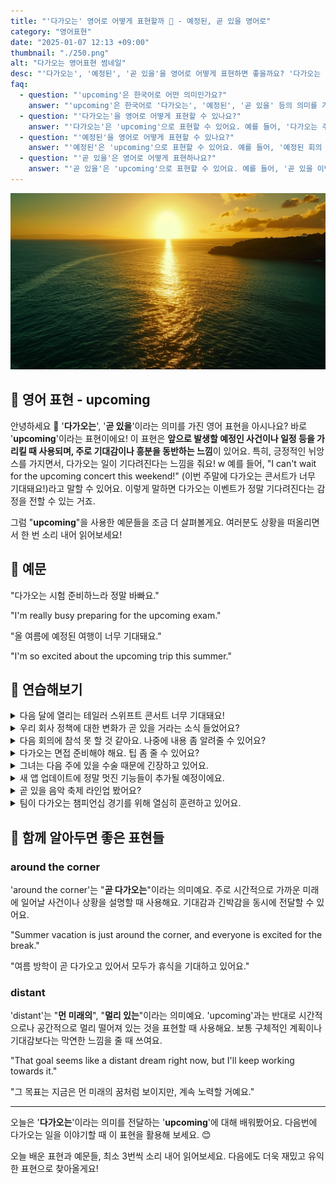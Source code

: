 ```yaml
---
title: "'다가오는' 영어로 어떻게 표현할까 📅 - 예정된, 곧 있을 영어로"
category: "영어표현"
date: "2025-01-07 12:13 +09:00"
thumbnail: "./250.png"
alt: "다가오는 영어표현 썸네일"
desc: "'다가오는', '예정된', '곧 있을'을 영어로 어떻게 표현하면 좋을까요? '다가오는 주말에 계획이 있어?', '예정된 회의 시간이 언제야?' 그리고 '곧 있을 이벤트가 기대돼!' 등을 영어로 표현하는 법을 배워봅시다. 다양한 예문을 통해서 연습하고 본인의 표현으로 만들어 보세요."
faq:
  - question: "'upcoming'은 한국어로 어떤 의미인가요?"
    answer: "'upcoming'은 한국어로 '다가오는', '예정된', '곧 있을' 등의 의미를 가지고 있어요."
  - question: "'다가오는'을 영어로 어떻게 표현할 수 있나요?"
    answer: "'다가오는'은 'upcoming'으로 표현할 수 있어요. 예를 들어, '다가오는 주말에 계획이 있어?'는 'Do you have any plans for the upcoming weekend?'로 말할 수 있어요."
  - question: "'예정된'을 영어로 어떻게 표현할 수 있나요?"
    answer: "'예정된'은 'upcoming'으로 표현할 수 있어요. 예를 들어, '예정된 회의 시간이 언제야?'는 'When is the upcoming meeting scheduled?'로 말할 수 있어요."
  - question: "'곧 있을'은 영어로 어떻게 표현하나요?"
    answer: "'곧 있을'은 'upcoming'으로 표현할 수 있어요. 예를 들어, '곧 있을 이벤트가 기대돼!'는 'I'm looking forward to the upcoming event!'로 표현할 수 있어요."
---
```


![동이 트는 바다](./250-1.jpeg)

## 🌟 영어 표현 - upcoming

안녕하세요 👋 '**다가오는**', '**곧 있을**'이라는 의미를 가진 영어 표현을 아시나요? 바로 '**upcoming**'이라는 표현이에요! 이 표현은 **앞으로 발생할 예정인 사건이나 일정 등을 가리킬 때 사용되며, 주로 기대감이나 흥분을 동반하는 느낌**이 있어요. 특히, 긍정적인 뉘앙스를 가지면서, 다가오는 일이 기다려진다는 느낌을 줘요!
w
예를 들어, "I can't wait for the upcoming concert this weekend!" (이번 주말에 다가오는 콘서트가 너무 기대돼요!)라고 말할 수 있어요. 이렇게 말하면 다가오는 이벤트가 정말 기다려진다는 감정을 전할 수 있는 거죠.

<div 
  data-inline-banner="🎉 새해에는 스픽 AI와 함께 영어 공부하자" 
  data-inline-banner-subtext="설날 특별 할인으로 최대 70% 할인! (~2/3)" 
  data-inline-banner-link="https://app.usespeak.com/kr-ko/sale/kr-affiliate-special/?ref=engple-inline"
  data-inline-banner-caption="해당 링크를 통해 구매시 일정액의 수수료를 지급받습니다.">
</div>

그럼 "**upcoming**"을 사용한 예문들을 조금 더 살펴볼게요. 여러분도 상황을 떠올리면서 한 번 소리 내어 읽어보세요!

## 📖 예문

"다가오는 시험 준비하느라 정말 바빠요."

"I'm really busy preparing for the upcoming exam."

"올 여름에 예정된 여행이 너무 기대돼요."

"I'm so excited about the upcoming trip this summer."

## 💬 연습해보기

<details>
<summary>다음 달에 열리는 테일러 스위프트 콘서트 너무 기대돼요!</summary>
<span>I'm so excited about the upcoming Taylor Swift concert next month!</span>
</details>

<details>
<summary>우리 회사 정책에 대한 변화가 곧 있을 거라는 소식 들었어요?</summary>
<span>Have you heard about the upcoming changes to our company policy?</span>
</details>

<details>
<summary>다음 회의에 참석 못 할 것 같아요. 나중에 내용 좀 알려줄 수 있어요?</summary>
<span>I can't <a href="/blog/in-english/244.make-it/">make it</a> to the upcoming meeting. Could you fill me in later?</span>
</details>

<details>
<summary>다가오는 면접 준비해야 해요. 팁 좀 줄 수 있어요?</summary>
<span>I need to prepare for my upcoming job interview. Any tips?</span>
</details>

<details>
<summary>그녀는 다음 주에 있을 수술 때문에 긴장하고 있어요.</summary>
<span>She's <a href="/blog/in-english/115.nervous/">nervous</a> about her upcoming surgery next week.</span>
</details>

<details>
<summary>새 앱 업데이트에 정말 멋진 기능들이 추가될 예정이에요.</summary>
<span>We've got some really cool upcoming features in the new app update.</span>
</details>

<details>
<summary>곧 있을 음악 축제 라인업 봤어요?</summary>
<span>Have you seen the lineup for the upcoming music festival?</span>
</details>

<details>
<summary>팀이 다가오는 챔피언십 경기를 위해 열심히 훈련하고 있어요.</summary>
<span>The team is training hard for their upcoming championship game.</span>
</details>

## 🤝 함께 알아두면 좋은 표현들

### around the corner

'around the corner'는 "**곧 다가오는**"이라는 의미예요. 주로 시간적으로 가까운 미래에 일어날 사건이나 상황을 설명할 때 사용해요. 기대감과 긴박감을 동시에 전달할 수 있어요.

"Summer vacation is just around the corner, and everyone is excited for the break."

"여름 방학이 곧 다가오고 있어서 모두가 휴식을 기대하고 있어요."

### distant

'distant'는 "**먼 미래의**", "**멀리 있는**"이라는 의미예요. 'upcoming'과는 반대로 시간적으로나 공간적으로 멀리 떨어져 있는 것을 표현할 때 사용해요. 보통 구체적인 계획이나 기대감보다는 막연한 느낌을 줄 때 쓰여요.

"That goal seems like a distant dream right now, but I'll keep working towards it."

"그 목표는 지금은 먼 미래의 꿈처럼 보이지만, 계속 노력할 거예요."

---

오늘은 '**다가오는**'이라는 의미를 전달하는 '**upcoming**'에 대해 배워봤어요. 다음번에 다가오는 일을 이야기할 때 이 표현을 활용해 보세요. 😊

오늘 배운 표현과 예문들, 최소 3번씩 소리 내어 읽어보세요. 다음에도 더욱 재밌고 유익한 표현으로 찾아올게요!
